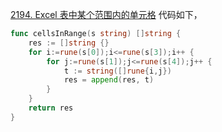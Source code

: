 [2194. Excel 表中某个范围内的单元格](https://leetcode.cn/problems/cells-in-a-range-on-an-excel-sheet/description/)
代码如下，
```go
func cellsInRange(s string) []string {
    res := []string {}
    for i:=rune(s[0]);i<=rune(s[3]);i++ {
        for j:=rune(s[1]);j<=rune(s[4]);j++ {
            t := string([]rune{i,j})
            res = append(res, t)
        }
    }
    return res 
}
```